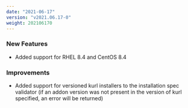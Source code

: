 ```yaml
---
date: "2021-06-17"
version: "v2021.06.17-0"
weight: 202106170
---
```


### <span class="label label-green">New Features</span>
- Added support for RHEL 8.4 and CentOS 8.4

### <span class="label label-blue">Improvements</span>
- Added support for versioned kurl installers to the installation spec validator (if an addon version was not present in the version of kurl specified, an error will be returned)